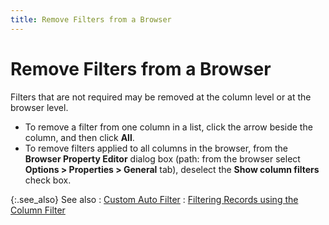 ```yaml
---
title: Remove Filters from a Browser
---
```


# Remove Filters from a Browser


Filters that are not required may be removed at the column level or  at the browser level.

- To remove a  filter from one column in a list, click the arrow beside the column, and  then click **All**.
- To remove filters  applied to all columns in the browser, from the **Browser 
 Property Editor** dialog box (path: from the browser select **Options &gt; Properties &gt; General**  tab), deselect  the **Show column filters** check  box.



{:.see_also}
See also
: [Custom Auto Filter]({{site.wwe_baseurl}}/everest-client/ui/browsers/options/filter/column-filter/custom_auto_filter.html)
: [Filtering  Records using the Column Filter]({{site.wwe_baseurl}}/everest-client/ui/browsers/options/filter/column-filter/filtering_records_using_the_column_filter.html)
